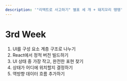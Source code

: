 ```yaml
---
description: '"리액트로 사고하기" 별표 세 개 + 돼지꼬리 땡땡'
---
```


# 3rd Week

1. UI를 구성 요소 계층 구조로 나누기
2. React에서 정적 버전 빌드하기
3. UI 상태 중 가장 작고, 완전한 표현 찾기
4. 상태가 어디에 위치할지 결정하기
5. 역방향 데이터 흐름 추가하기



